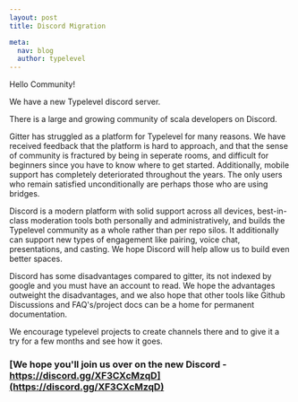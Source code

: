 ```yaml
---
layout: post
title: Discord Migration

meta:
  nav: blog
  author: typelevel
---
```


Hello Community!

We have a new Typelevel discord server.

There is a large and growing community of scala developers on Discord.

Gitter has struggled as a platform for Typelevel for many reasons. We have received feedback that the platform is hard to approach,
and that the sense of community is fractured by being in seperate rooms, and difficult for beginners since you have to know where to get started.
Additionally, mobile support has completely deteriorated throughout the years.
The only users who remain satisfied unconditionally are perhaps those who are using bridges.

Discord is a modern platform with solid support across all devices, 
best-in-class moderation tools both personally and administratively, and builds the Typelevel community as a whole rather than per repo silos. 
It additionally can support new types of engagement like pairing, voice chat, presentations, and casting.
We hope Discord will help allow us to build even better spaces.

Discord has some disadvantages compared to gitter, its not indexed by google and you must have an account to read. 
We hope the advantages outweight the disadvantages, 
and we also hope that other tools like Github Discussions and FAQ's/project docs can be a home for permanent documentation.

We encourage typelevel projects to create channels there and to give it a try for a few months and see how it goes.

### [We hope you'll join us over on the new Discord - https://discord.gg/XF3CXcMzqD](https://discord.gg/XF3CXcMzqD)

